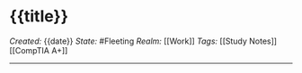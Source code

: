 # {{title}}
_Created:_ {{date}}
_State:_ #Fleeting
_Realm:_ [[Work]]
_Tags:_ [[Study Notes]] [[CompTIA A+]]
___
